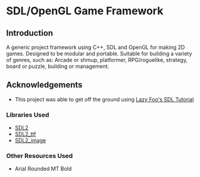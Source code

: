# SDL/OpenGL Game Framework
## Introduction

A generic project framework using C++, SDL and OpenGL for making 2D games. Designed to be modular and portable.
Suitable for building a variety of genres, such as: Arcade or shmup, platformer, RPG/roguelike, strategy, board or puzzle, building or management.



## Acknowledgements
- This project was able to get off the ground using [Lazy Foo's SDL Tutorial](http://lazyfoo.net/tutorials/SDL)

### Libraries Used
- [SDL2](https://www.libsdl.org/download-2.0.php)
- [SDL2_ttf](https://www.libsdl.org/projects/SDL_ttf)
- [SDL2_image](https://www.libsdl.org/projects/SDL_image)

### Other Resources Used
- Arial Rounded MT Bold
